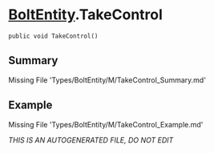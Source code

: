 # [BoltEntity](Types/BoltEntity.md).TakeControl
`public void TakeControl()`
## Summary
Missing File 'Types/BoltEntity/M/TakeControl_Summary.md'
## Example
Missing File 'Types/BoltEntity/M/TakeControl_Example.md'

*THIS IS AN AUTOGENERATED FILE, DO NOT EDIT*
